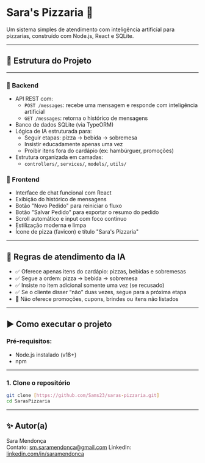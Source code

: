 # Sara's Pizzaria 🍕

Um sistema simples de atendimento com inteligência artificial para pizzarias, construído com Node.js, React e SQLite.

---

## 📂 Estrutura do Projeto

---

### 🔹 Backend

- API REST com:
  - `POST /messages`: recebe uma mensagem e responde com inteligência artificial
  - `GET /messages`: retorna o histórico de mensagens
- Banco de dados SQLite (via TypeORM)
- Lógica de IA estruturada para:
  - Seguir etapas: pizza → bebida → sobremesa
  - Insistir educadamente apenas uma vez
  - Proibir itens fora do cardápio (ex: hambúrguer, promoções)
- Estrutura organizada em camadas:
  - `controllers/`, `services/`, `models/`, `utils/`

### 🔹 Frontend

- Interface de chat funcional com React
- Exibição do histórico de mensagens
- Botão "Novo Pedido" para reiniciar o fluxo
- Botão "Salvar Pedido" para exportar o resumo do pedido
- Scroll automático e input com foco contínuo
- Estilização moderna e limpa
- Ícone de pizza (favicon) e título "Sara's Pizzaria"

---

## 🤖 Regras de atendimento da IA

- ✅ Oferece apenas itens do cardápio: pizzas, bebidas e sobremesas
- ✅ Segue a ordem: pizza → bebida → sobremesa
- ✅ Insiste no item adicional somente uma vez (se recusado)
- ✅ Se o cliente disser “não” duas vezes, segue para a próxima etapa
- 🚫 Não oferece promoções, cupons, brindes ou itens não listados

---

## ▶️ Como executar o projeto

### Pré-requisitos:

- Node.js instalado (v18+)
- npm

---

### 1. Clone o repositório

```bash
git clone [https://github.com/Sams23/saras-pizzaria.git]
cd SarasPizzaria
```

---

## ✨ Autor(a)

Sara Mendonça  
Contato: sm.saramendonca@gmail.com
LinkedIn: [linkedin.com/in/saramendonca](https://linkedin.com/in/saramendonca)
